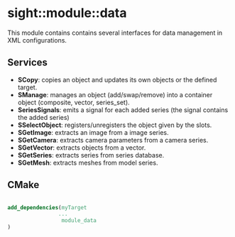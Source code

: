 # sight::module::data

This module contains contains several interfaces for data management in XML configurations.

## Services

- **SCopy**: copies an object and updates its own objects or the defined target.
- **SManage**: manages an object (add/swap/remove) into a container object (composite, vector, series_set).
- **SeriesSignals**: emits a signal for each added series (the signal contains the added series)
- **SSelectObject**: registers/unregisters the object given by the slots.
- **SGetImage**: extracts an image from a image series.
- **SGetCamera**: extracts camera parameters from a camera series.
- **SGetVector**: extracts objects from a vector.
- **SGetSeries**: extracts series from series database.
- **SGetMesh**: extracts meshes from model series.


## CMake

```cmake

add_dependencies(myTarget
                ...
                 module_data
)

```